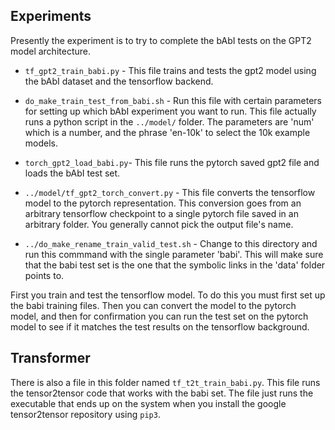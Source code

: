 ## Experiments

Presently the experiment is to try to complete the bAbI tests
on the GPT2 model architecture.

* `tf_gpt2_train_babi.py` - This file trains and tests the gpt2 model
using the bAbI dataset and the tensorflow backend.

* `do_make_train_test_from_babi.sh` - Run this file with certain parameters for setting up which bAbI 
experiment you want to run. This file actually runs a python script in
the `../model/` folder. The parameters are 'num' which is a number, and the phrase
'en-10k' to select the 10k example models.

* `torch_gpt2_load_babi.py`- This file runs the pytorch saved gpt2 file and
loads the bAbI test set.

* `../model/tf_gpt2_torch_convert.py` - This file converts the tensorflow model to the pytorch representation. 
This conversion goes from an arbitrary tensorflow checkpoint to
a single pytorch file saved in an arbitrary folder. You generally cannot
pick the output file's name.

* `../do_make_rename_train_valid_test.sh` - Change to this directory and run this commmand with the single parameter 'babi'. This will
make sure that the babi test set is the one that the symbolic
links in the 'data' folder points to.

First you train and test the tensorflow model. To do this you must first
set up the babi training files. Then you can
convert the model to the pytorch model, and then for confirmation
you can run the test set on the pytorch model to see if it
matches the test results on the tensorflow background.

## Transformer
There is also a file in this folder named `tf_t2t_train_babi.py`. This file
runs the tensor2tensor code that works with the babi set. The file
just runs the executable that ends up on the system when you install the google
tensor2tensor repository using `pip3`. 